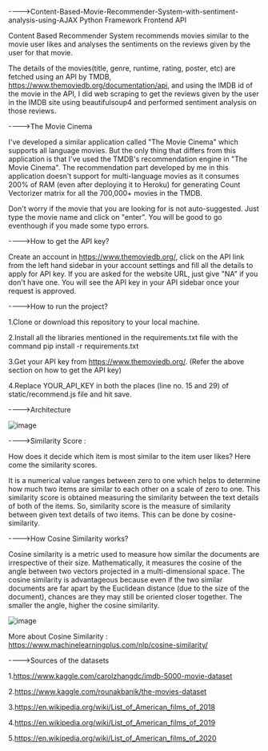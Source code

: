 ---->Content-Based-Movie-Recommender-System-with-sentiment-analysis-using-AJAX
Python Framework Frontend API

Content Based Recommender System recommends movies similar to the movie user likes and analyses the sentiments on the reviews given by the user for that movie.

The details of the movies(title, genre, runtime, rating, poster, etc) are fetched using an API by TMDB, https://www.themoviedb.org/documentation/api, and using the IMDB id of the movie in the API, I did web scraping to get the reviews given by the user in the IMDB site using beautifulsoup4 and performed sentiment analysis on those reviews.


---->The Movie Cinema


I've developed a similar application called "The Movie Cinema" which supports all language movies. But the only thing that differs from this application is that I've used the TMDB's recommendation engine in "The Movie Cinema". The recommendation part developed by me in this application doesn't support for multi-language movies as it consumes 200% of RAM (even after deploying it to Heroku) for generating Count Vectorizer matrix for all the 700,000+ movies in the TMDB.


Don't worry if the movie that you are looking for is not auto-suggested. Just type the movie name and click on "enter". You will be good to go eventhough if you made some typo errors.


---->How to get the API key?


Create an account in https://www.themoviedb.org/, click on the API link from the left hand sidebar in your account settings and fill all the details to apply for API key. If you are asked for the website URL, just give "NA" if you don't have one. You will see the API key in your API sidebar once your request is approved.


---->How to run the project?


1.Clone or download this repository to your local machine.


2.Install all the libraries mentioned in the requirements.txt file with the command pip install -r requirements.txt


3.Get your API key from https://www.themoviedb.org/. (Refer the above section on how to get the API key)


4.Replace YOUR_API_KEY in both the places (line no. 15 and 29) of static/recommend.js file and hit save.

---->Architecture

![image](https://github.com/vasanthkumar777/Movie-Recommendation-using-Sentiment-Analysis/assets/148183913/4cb2a078-bc66-42a8-8837-c06930b34a52)

---->Similarity Score :

How does it decide which item is most similar to the item user likes? Here come the similarity scores.

It is a numerical value ranges between zero to one which helps to determine how much two items are similar to each other on a scale of zero to one. This similarity score is obtained measuring the similarity between the text details of both of the items. So, similarity score is the measure of similarity between given text details of two items. This can be done by cosine-similarity.

---->How Cosine Similarity works?

Cosine similarity is a metric used to measure how similar the documents are irrespective of their size. Mathematically, it measures the cosine of the angle between two vectors projected in a multi-dimensional space. The cosine similarity is advantageous because even if the two similar documents are far apart by the Euclidean distance (due to the size of the document), chances are they may still be oriented closer together. The smaller the angle, higher the cosine similarity.

![image](https://github.com/vasanthkumar777/Movie-Recommendation-using-Sentiment-Analysis/assets/148183913/cb9ce0e5-f18f-49b7-bfcb-bded69536af6)

More about Cosine Similarity : https://www.machinelearningplus.com/nlp/cosine-similarity/

---->Sources of the datasets

1.https://www.kaggle.com/carolzhangdc/imdb-5000-movie-dataset

2.https://www.kaggle.com/rounakbanik/the-movies-dataset

3.https://en.wikipedia.org/wiki/List_of_American_films_of_2018

4.https://en.wikipedia.org/wiki/List_of_American_films_of_2019

5.https://en.wikipedia.org/wiki/List_of_American_films_of_2020
